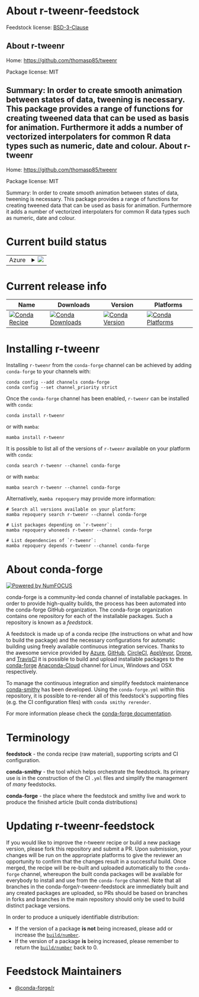 About r-tweenr-feedstock
========================

Feedstock license: [BSD-3-Clause](https://github.com/conda-forge/r-tweenr-feedstock/blob/main/LICENSE.txt)

About r-tweenr
--------------

Home: https://github.com/thomasp85/tweenr

Package license: MIT

Summary: In order to create smooth animation between states of data, tweening is necessary. This package provides a range of functions for creating tweened data that can be used as basis for animation. Furthermore it adds a number of vectorized interpolaters for common R data  types such as numeric, date and colour.
About r-tweenr
--------------

Home: https://github.com/thomasp85/tweenr

Package license: MIT

Summary: In order to create smooth animation between states of data, tweening is necessary. This package provides a range of functions for creating tweened data that can be used as basis for animation. Furthermore it adds a number of vectorized interpolaters for common R data  types such as numeric, date and colour.

Current build status
====================


<table>
    
  <tr>
    <td>Azure</td>
    <td>
      <details>
        <summary>
          <a href="https://dev.azure.com/conda-forge/feedstock-builds/_build/latest?definitionId=1759&branchName=main">
            <img src="https://dev.azure.com/conda-forge/feedstock-builds/_apis/build/status/r-tweenr-feedstock?branchName=main">
          </a>
        </summary>
        <table>
          <thead><tr><th>Variant</th><th>Status</th></tr></thead>
          <tbody><tr>
              <td>linux_64_r_base4.2</td>
              <td>
                <a href="https://dev.azure.com/conda-forge/feedstock-builds/_build/latest?definitionId=1759&branchName=main">
                  <img src="https://dev.azure.com/conda-forge/feedstock-builds/_apis/build/status/r-tweenr-feedstock?branchName=main&jobName=linux&configuration=linux%20linux_64_r_base4.2" alt="variant">
                </a>
              </td>
            </tr><tr>
              <td>linux_64_r_base4.3</td>
              <td>
                <a href="https://dev.azure.com/conda-forge/feedstock-builds/_build/latest?definitionId=1759&branchName=main">
                  <img src="https://dev.azure.com/conda-forge/feedstock-builds/_apis/build/status/r-tweenr-feedstock?branchName=main&jobName=linux&configuration=linux%20linux_64_r_base4.3" alt="variant">
                </a>
              </td>
            </tr><tr>
              <td>osx_64_r_base4.2</td>
              <td>
                <a href="https://dev.azure.com/conda-forge/feedstock-builds/_build/latest?definitionId=1759&branchName=main">
                  <img src="https://dev.azure.com/conda-forge/feedstock-builds/_apis/build/status/r-tweenr-feedstock?branchName=main&jobName=osx&configuration=osx%20osx_64_r_base4.2" alt="variant">
                </a>
              </td>
            </tr><tr>
              <td>osx_64_r_base4.3</td>
              <td>
                <a href="https://dev.azure.com/conda-forge/feedstock-builds/_build/latest?definitionId=1759&branchName=main">
                  <img src="https://dev.azure.com/conda-forge/feedstock-builds/_apis/build/status/r-tweenr-feedstock?branchName=main&jobName=osx&configuration=osx%20osx_64_r_base4.3" alt="variant">
                </a>
              </td>
            </tr><tr>
              <td>osx_arm64_r_base4.2</td>
              <td>
                <a href="https://dev.azure.com/conda-forge/feedstock-builds/_build/latest?definitionId=1759&branchName=main">
                  <img src="https://dev.azure.com/conda-forge/feedstock-builds/_apis/build/status/r-tweenr-feedstock?branchName=main&jobName=osx&configuration=osx%20osx_arm64_r_base4.2" alt="variant">
                </a>
              </td>
            </tr><tr>
              <td>osx_arm64_r_base4.3</td>
              <td>
                <a href="https://dev.azure.com/conda-forge/feedstock-builds/_build/latest?definitionId=1759&branchName=main">
                  <img src="https://dev.azure.com/conda-forge/feedstock-builds/_apis/build/status/r-tweenr-feedstock?branchName=main&jobName=osx&configuration=osx%20osx_arm64_r_base4.3" alt="variant">
                </a>
              </td>
            </tr><tr>
              <td>win_64</td>
              <td>
                <a href="https://dev.azure.com/conda-forge/feedstock-builds/_build/latest?definitionId=1759&branchName=main">
                  <img src="https://dev.azure.com/conda-forge/feedstock-builds/_apis/build/status/r-tweenr-feedstock?branchName=main&jobName=win&configuration=win%20win_64_" alt="variant">
                </a>
              </td>
            </tr>
          </tbody>
        </table>
      </details>
    </td>
  </tr>
</table>

Current release info
====================

| Name | Downloads | Version | Platforms |
| --- | --- | --- | --- |
| [![Conda Recipe](https://img.shields.io/badge/recipe-r--tweenr-green.svg)](https://anaconda.org/conda-forge/r-tweenr) | [![Conda Downloads](https://img.shields.io/conda/dn/conda-forge/r-tweenr.svg)](https://anaconda.org/conda-forge/r-tweenr) | [![Conda Version](https://img.shields.io/conda/vn/conda-forge/r-tweenr.svg)](https://anaconda.org/conda-forge/r-tweenr) | [![Conda Platforms](https://img.shields.io/conda/pn/conda-forge/r-tweenr.svg)](https://anaconda.org/conda-forge/r-tweenr) |

Installing r-tweenr
===================

Installing `r-tweenr` from the `conda-forge` channel can be achieved by adding `conda-forge` to your channels with:

```
conda config --add channels conda-forge
conda config --set channel_priority strict
```

Once the `conda-forge` channel has been enabled, `r-tweenr` can be installed with `conda`:

```
conda install r-tweenr
```

or with `mamba`:

```
mamba install r-tweenr
```

It is possible to list all of the versions of `r-tweenr` available on your platform with `conda`:

```
conda search r-tweenr --channel conda-forge
```

or with `mamba`:

```
mamba search r-tweenr --channel conda-forge
```

Alternatively, `mamba repoquery` may provide more information:

```
# Search all versions available on your platform:
mamba repoquery search r-tweenr --channel conda-forge

# List packages depending on `r-tweenr`:
mamba repoquery whoneeds r-tweenr --channel conda-forge

# List dependencies of `r-tweenr`:
mamba repoquery depends r-tweenr --channel conda-forge
```


About conda-forge
=================

[![Powered by
NumFOCUS](https://img.shields.io/badge/powered%20by-NumFOCUS-orange.svg?style=flat&colorA=E1523D&colorB=007D8A)](https://numfocus.org)

conda-forge is a community-led conda channel of installable packages.
In order to provide high-quality builds, the process has been automated into the
conda-forge GitHub organization. The conda-forge organization contains one repository
for each of the installable packages. Such a repository is known as a *feedstock*.

A feedstock is made up of a conda recipe (the instructions on what and how to build
the package) and the necessary configurations for automatic building using freely
available continuous integration services. Thanks to the awesome service provided by
[Azure](https://azure.microsoft.com/en-us/services/devops/), [GitHub](https://github.com/),
[CircleCI](https://circleci.com/), [AppVeyor](https://www.appveyor.com/),
[Drone](https://cloud.drone.io/welcome), and [TravisCI](https://travis-ci.com/)
it is possible to build and upload installable packages to the
[conda-forge](https://anaconda.org/conda-forge) [Anaconda-Cloud](https://anaconda.org/)
channel for Linux, Windows and OSX respectively.

To manage the continuous integration and simplify feedstock maintenance
[conda-smithy](https://github.com/conda-forge/conda-smithy) has been developed.
Using the ``conda-forge.yml`` within this repository, it is possible to re-render all of
this feedstock's supporting files (e.g. the CI configuration files) with ``conda smithy rerender``.

For more information please check the [conda-forge documentation](https://conda-forge.org/docs/).

Terminology
===========

**feedstock** - the conda recipe (raw material), supporting scripts and CI configuration.

**conda-smithy** - the tool which helps orchestrate the feedstock.
                   Its primary use is in the construction of the CI ``.yml`` files
                   and simplify the management of *many* feedstocks.

**conda-forge** - the place where the feedstock and smithy live and work to
                  produce the finished article (built conda distributions)


Updating r-tweenr-feedstock
===========================

If you would like to improve the r-tweenr recipe or build a new
package version, please fork this repository and submit a PR. Upon submission,
your changes will be run on the appropriate platforms to give the reviewer an
opportunity to confirm that the changes result in a successful build. Once
merged, the recipe will be re-built and uploaded automatically to the
`conda-forge` channel, whereupon the built conda packages will be available for
everybody to install and use from the `conda-forge` channel.
Note that all branches in the conda-forge/r-tweenr-feedstock are
immediately built and any created packages are uploaded, so PRs should be based
on branches in forks and branches in the main repository should only be used to
build distinct package versions.

In order to produce a uniquely identifiable distribution:
 * If the version of a package **is not** being increased, please add or increase
   the [``build/number``](https://docs.conda.io/projects/conda-build/en/latest/resources/define-metadata.html#build-number-and-string).
 * If the version of a package **is** being increased, please remember to return
   the [``build/number``](https://docs.conda.io/projects/conda-build/en/latest/resources/define-metadata.html#build-number-and-string)
   back to 0.

Feedstock Maintainers
=====================

* [@conda-forge/r](https://github.com/conda-forge/r/)

